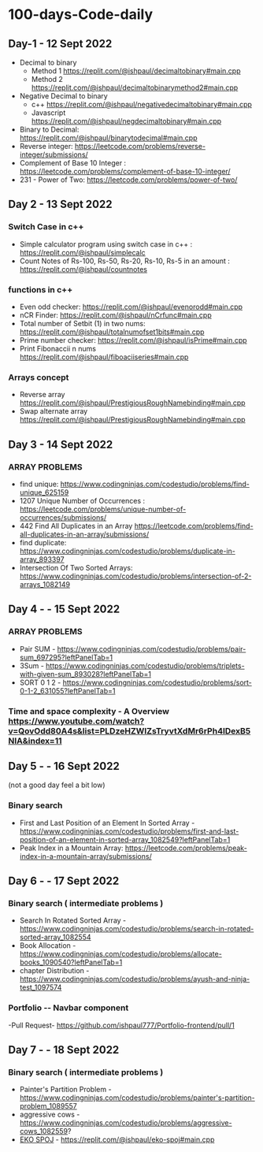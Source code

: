 # 100-days-Code-daily
## Day-1 - 12 Sept 2022
- Decimal to binary 
  - Method 1 https://replit.com/@ishpaul/decimaltobinary#main.cpp
  - Method 2 https://replit.com/@ishpaul/decimaltobinarymethod2#main.cpp
- Negative Decimal to binary 
  - c++ https://replit.com/@ishpaul/negativedecimaltobinary#main.cpp 
  - Javascript https://replit.com/@ishpaul/negdecimaltobinary#main.cpp
- Binary to Decimal:  https://replit.com/@ishpaul/binarytodecimal#main.cpp
- Reverse integer: https://leetcode.com/problems/reverse-integer/submissions/
- Complement of Base 10 Integer : https://leetcode.com/problems/complement-of-base-10-integer/
- 231 - Power of Two: https://leetcode.com/problems/power-of-two/

## Day 2 - 13 Sept 2022

### Switch Case in c++
- Simple calculator program using switch case in c++ : https://replit.com/@ishpaul/simplecalc
- Count Notes of Rs-100, Rs-50, Rs-20, Rs-10, Rs-5 in an amount : https://replit.com/@ishpaul/countnotes

### functions in c++
- Even odd checker:  https://replit.com/@ishpaul/evenorodd#main.cpp 
- nCR Finder:  https://replit.com/@ishpaul/nCrfunc#main.cpp
- Total number of Setbit (1) in two nums: https://replit.com/@ishpaul/totalnumofset1bits#main.cpp
- Prime number checker: https://replit.com/@ishpaul/isPrime#main.cpp
- Print Fibonaccii n nums https://replit.com/@ishpaul/fiboaciiseries#main.cpp 

### Arrays concept 
- Reverse array https://replit.com/@ishpaul/PrestigiousRoughNamebinding#main.cpp
- Swap alternate array https://replit.com/@ishpaul/PrestigiousRoughNamebinding#main.cpp

## Day 3 - 14 Sept 2022

### ARRAY PROBLEMS
- find unique: https://www.codingninjas.com/codestudio/problems/find-unique_625159
- 1207 Unique Number of Occurrences : https://leetcode.com/problems/unique-number-of-occurrences/submissions/
- 442 Find All Duplicates in an Array https://leetcode.com/problems/find-all-duplicates-in-an-array/submissions/
- find duplicate: https://www.codingninjas.com/codestudio/problems/duplicate-in-array_893397
- Intersection Of Two Sorted Arrays: https://www.codingninjas.com/codestudio/problems/intersection-of-2-arrays_1082149

## Day 4 - - 15 Sept 2022

### ARRAY PROBLEMS
- Pair SUM - https://www.codingninjas.com/codestudio/problems/pair-sum_697295?leftPanelTab=1
- 3Sum - https://www.codingninjas.com/codestudio/problems/triplets-with-given-sum_893028?leftPanelTab=1
- SORT 0 1 2 - https://www.codingninjas.com/codestudio/problems/sort-0-1-2_631055?leftPanelTab=1

### Time and space complexity - A Overview https://www.youtube.com/watch?v=QovOdd80A4s&list=PLDzeHZWIZsTryvtXdMr6rPh4IDexB5NIA&index=11

## Day 5 - - 16 Sept 2022
(not a good day feel a bit low)
### Binary search 
- First and Last Position of an Element In Sorted Array - https://www.codingninjas.com/codestudio/problems/first-and-last-position-of-an-element-in-sorted-array_1082549?leftPanelTab=1
- Peak Index in a Mountain Array: https://leetcode.com/problems/peak-index-in-a-mountain-array/submissions/

## Day 6 - - 17 Sept 2022

### Binary search ( intermediate problems ) 
- Search In Rotated Sorted Array - https://www.codingninjas.com/codestudio/problems/search-in-rotated-sorted-array_1082554
- Book Allocation - https://www.codingninjas.com/codestudio/problems/allocate-books_1090540?leftPanelTab=1
- chapter Distribution - https://www.codingninjas.com/codestudio/problems/ayush-and-ninja-test_1097574
### Portfolio -- Navbar component
 -Pull Request-  https://github.com/ishpaul777/Portfolio-frontend/pull/1

## Day 7 - - 18 Sept 2022

### Binary search ( intermediate problems ) 
- Painter's Partition Problem - https://www.codingninjas.com/codestudio/problems/painter's-partition-problem_1089557
- aggressive cows - https://www.codingninjas.com/codestudio/problems/aggressive-cows_1082559?
- [EKO SPOJ](https://www.spoj.com/problems/EKO/) - https://replit.com/@ishpaul/eko-spoj#main.cpp

